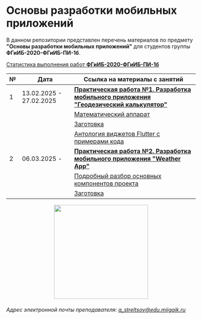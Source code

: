 # Основы разработки мобильных приложений

В данном репозитории представлен перечень материалов по предмету **"Основы разработки мобильных приложений"** для студентов группы **ФГиИБ-2020-ФГиИБ-ПИ-1б**.


[Статистика выполнения работ **ФГиИБ-2020-ФГиИБ-ПИ-1б**](https://docs.google.com/spreadsheets/d/1qBpsYWvl8fqvgz_q6rkKpieOft9jWfLP23xNwgXzmXQ/edit?gid=1178924233#gid=1178924233)


| №   | Дата       | Ссылка на материалы с занятий                     | 
|-----|------------|--------------------------------------|
| 1   | 13.02.2025 - 27.02.2025 | [**Практическая работа №1. Разработка мобильного приложения "Геодезический калькулятор"**](https://cloud.mail.ru/public/mdTG/kWqkjGNZB)      | 
|    | | [Математический аппарат](https://cloud.mail.ru/public/mdTG/kWqkjGNZB)      | 
|    | | [Заготовка](https://cloud.mail.ru/public/mdTG/kWqkjGNZB)      | 
|    | | [Антология виджетов Flutter с примерами кода](https://colab.research.google.com/drive/134eldLb_C56jC_sw1-YN6JGLqiUSoFIb?usp=sharing)      | 
| 2   | 06.03.2025 - | [**Практическая работа №2. Разработка мобильного приложения "Weather App"**](https://cloud.mail.ru/public/7Tn7/hwZGYyJkz)      | 
|    | | [Подробный разбор основных компонентов проекта](https://u.to/tPYlIg)      | 
|    | | [Заготовка](https://cloud.mail.ru/public/BV2D/kHu9HeY3T)      | 






<div id="header" align="center">
  <img src="https://media1.giphy.com/media/v1.Y2lkPTc5MGI3NjExbXF3ZGp3bHlpaGJ5Ymo3aXB0d3oybzZoemplOHlvYzI3MzVnb2traiZlcD12MV9pbnRlcm5hbF9naWZfYnlfaWQmY3Q9Zw/ueVQiEIDXtOV6oQhOW/giphy.gif" width="250"/>
</div>

###### Адрес электронной почты преподавателя: a_streltsov@edu.miigaik.ru
